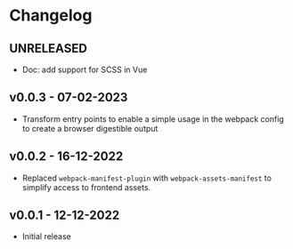 # Changelog

## UNRELEASED

- Doc: add support for SCSS in Vue

## v0.0.3 - 07-02-2023

- Transform entry points to enable a simple usage in the webpack config to create a browser digestible output 

## v0.0.2 - 16-12-2022

- Replaced `webpack-manifest-plugin` with `webpack-assets-manifest`
  to simplify access to frontend assets.

## v0.0.1 - 12-12-2022

- Initial release

